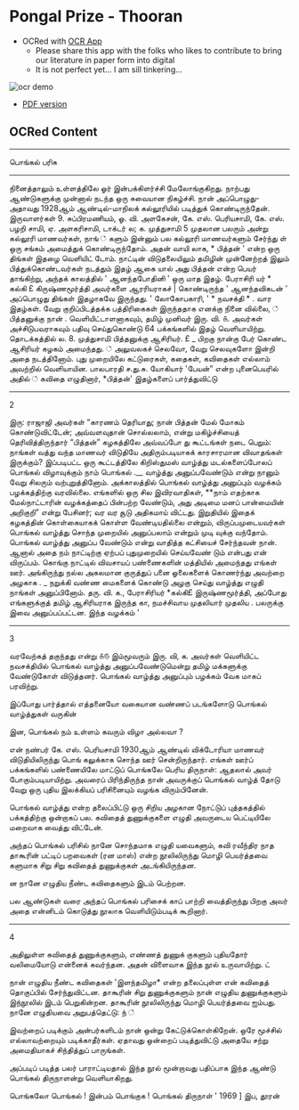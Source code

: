 
# Pongal Prize - Thooran

- OCRed with [OCR App](https://mohan-chinnappan-n2.github.io/2021/ai/ocr/ocr.html)
    - Please share this app with the folks who likes to contribute to bring our literature in paper form into digital
    - It is not perfect yet... I am sill tinkering...

![ocr demo](img/ocr-1.png)

- [PDF version](img/PongalParisuThooran.pdf)

## OCRed Content
-----

பொங்கல்‌ பரிசு

------


நினைத்தாலும்‌ உள்ளத்திலே ஓர்‌ இன்பக்கிளர்ச்சி
மேலோங்குகிறது. நாற்பது ஆண்டுகளுக்கு முன்னால்‌ நடந்த
ஒரு சுவையான நிகழ்ச்சி. நான்‌ அப்பொழுது- அதாவது
1928ஆம்‌ ஆண்டில்‌-மாநிலக்‌ கல்லூரியில்‌ படித்துக்‌
கொண்டிருந்தேன்‌. இருவாளர்கள்‌ 9. சுப்பிரமணியம்‌,
ஓ. வி. அளகேசன்‌, கே. எஸ்‌. பெரியசாமி, கே. எஸ்‌. பழறி
சாமி, ஏ. அளகரிசாமி, டாக்டர்‌ ல; க. முத்துசாமி
5 முதலான பலரும்‌ அன்று கல்லூரி மாணவர்கள்‌, நாங்‌ ்‌
களும்‌ இன்னும்‌ பல கல்லூரி மாணவர்களும்‌ சேர்ந்து ள்‌
ஒரு சங்கம்‌ அமைத்துக்‌ கொண்டிருந்தோம்‌. அதன்‌ வாயி
லாக, * பித்தன்‌ ' என்ற ஒரு திங்கள்‌ இதழை வெளியிட்‌
டோம்‌. நாட்டின்‌ விடுதலையிலும்‌ தமிழின்‌ முன்னேற்றத்‌
இலும்‌ பித்துக்கொண்டவர்கள்‌ நடத்தும்‌ இதழ்‌ ஆகை
யால்‌ அது பித்தன்‌ என்ற பெயர்‌ தாங்கிற்று, அந்தக்‌
காலத்தில்‌ ' ஆனந்தபோதினி ' ஒரு மாத இதழ்‌. பேராசிரி
யர்‌ * கல்கி £ கிருஷ்ணமூர்த்தி அவர்களை ஆரரியராகச்‌ |
கொண்டிருந்த ' ஆனந்தவிகடன்‌ ' அப்பொழுது திங்கள்‌
இதழாகவே இருந்தது. ' லோகோபகாரி, ' * நவசக்தி *
. வார இதழ்கள்‌. வேறு குறிப்பிடத்தக்க பத்திரிகைகள்‌
இருந்ததாக எனக்கு நினை வில்லை, ்‌
பித்தனுக்கு நான்‌ . வெளியிட்டாளனாகவும்‌, தமிழ்‌
முனிவர்‌ இரு. வி. ௧. அவர்கள்‌ அச்சிடுபவராகவும்‌ பதிவு
செய்துகொண்டு 64 பக்கங்களில்‌ இதழ்‌ வெளியாயிற்று.
தொடக்கத்தில்‌ ல. 8. முத்துசாமி பித்தனுக்கு ஆசிரியர்‌. £
_ பிறகு நான்கு பேர்‌ கொண்ட ஆசிரியர்‌ கழகம்‌ அமைந்தது. ்‌
அலுவலகச்‌ செலவோ, வேறு செலவுகளோ இன்றி அதை
நடத்தினோம்‌. புது முறையிலே கட்டுரைகள்‌, கதைகள்‌,
கவிதைகள்‌ எல்லாம்‌ அவற்றில்‌ வெளியாயின. பாலபாரதி
ச.து.சு. யோகியார்‌ 'பேயன்‌” என்ற புனைபெயரில்‌ அதில்‌ ்‌
கவிதை எழுதினார்‌, *பித்தன்‌' இதழ்களைப்‌ பார்த்துவிட்டு

----
2

இரு: ராஜாஜி அவர்கள்‌ “காரணம்‌ தெரியாது; நான்‌
பித்தன்‌ மேல்‌ மோகம்‌ கொண்டுவிட்டேன்‌; அவ்வளவுதான்‌
சொல்லலாம்‌, என்று மகிழ்ச்சியைத்‌ தெரிவித்திருந்தார்‌
“பித்தன்‌” கழகத்திலே அவ்வப்போ து கூட்டங்கள்‌ நடை
பெறும்‌: நாங்கள்‌ வத்து வந்த மாணவர்‌ விடுதியே
அதிரும்படியாகக்‌ காரசாரமான விவாதங்கள்‌ இருக்கும்‌?
இப்படிபட்ட ஒரு கூட்டத்திலே கிறிஸ்துமஸ்‌ வாழ்த்து
மடல்களைப்போலப்‌ பொங்கல்‌ விழாவுக்கும்‌ நாம்‌ பொங்கல்‌ .__
வாழ்த்து அனுப்பவேண்டும்‌ என்று நானும்‌ வேறு சிலரும்‌
வற்புறுத்தினோம்‌. அக்காலத்தில்‌ பொங்கல்‌ வாழ்த்து
அனுப்பும்‌ வழக்கம்‌ பழக்கத்திற்கு வரவில்லை. எங்களில்‌
ஒரு சில இவிரவாதிகள்‌, **நாம்‌ எதற்காக மேல்நாட்டாரின்‌
வழக்கத்தைப்‌ பின்பற்ற வேண்டும்‌, அது அடிமை மனப்‌
பான்மையின்‌ அறிகுறி” என்று பேசினர்‌; வர வர சூடு
அதிகமாய்‌ விட்டது.
இறுதியில்‌ இதைக்‌ கழகத்தின்‌ கொள்கையாகக்‌ கொள்ள
வேண்டியதில்லை என்றும்‌, விருப்பமுடையவர்கள்‌ பொங்கல்‌
வாழ்த்து சொந்த முறையில்‌ அனுப்பலாம்‌ என்றும்‌ முடி
வுக்கு வந்தோம்‌. பொங்கல்‌ வாழ்த்து அனுப்ப வேண்டும்‌
என்று வாதித்த கட்சியைச்‌ சேர்ந்தவன்‌ நான்‌. ஆனால்‌
அதை நம்‌ நாட்டிற்கு ஏற்பப்‌ புதுமுறையில்‌ செய்யவேண்‌
டும்‌ என்பது என்‌ விருப்பம்‌.
கொங்கு நாட்டில்‌ விவசாயப்‌ பண்ணைகளின்‌ மத்தியில்‌
அமைந்தது எங்கள்‌ ஊர்‌. அங்கிருந்து நல்ல அகலமான
குருத்துப்‌ பனை ஓலைகளைக்‌ கொணர்ந்து அவற்றை அழகாக .
_ நறுக்கி வண்ண மைகளைக்‌ கொண்டு அழகு செய்து வாழ்த்து
எழுதி நாங்கள்‌ அனுப்பினோம்‌. தரு. வி. க., பேராசிரியர்‌
*கல்கி£ இருஷ்ணமூர்த்தி, அப்போது எங்களுக்குத்‌ தமிழ்‌
ஆசிரியராக இருந்த கா, நமச்சிவாய முதலியார்‌ முதலிய
. பலருக்கு இவை அனுப்பப்பட்டன. இந்த வழக்கம்‌ '

-----

3

வரவேற்கத்‌ தகுந்தது என்று ௧௫ இம்மூவரும்‌ இரு. வி, க.
அவர்கள்‌ வெளியிட்ட நவசக்தியில்‌ பொங்கல்‌ வாழ்த்து
அனுப்பவேண்டுமென்று தமிழ்‌ மக்களுக்கு வேண்டுகோள்‌
விடுத்தனர்‌. பொங்கல்‌ வாழ்த்து அனுப்பும்‌ பழக்கம்‌ வேக
மாகப்‌ பரவிற்று.

இப்போது பார்த்தால்‌ எத்தனையோ வகையான
வண்ணப்‌ படங்களோடு பொங்கல்‌ வாழ்த்துகள்‌ வருகின்‌

இன, பொங்கல்‌ நம்‌ உள்ளம்‌ கவரும்‌ விழா அல்லவா ?

என்‌ நண்பர்‌ கே. எஸ்‌. பெரியசாமி 1930ஆம்‌
ஆண்டில்‌ விக்டோரியா மாணவர்‌ விடுதியிலிருந்து பொங்‌
கலுக்காக சொந்த ஊர்‌ சென்றிருந்தார்‌. எங்கள்‌
ஊர்ப்‌ பக்கங்களில்‌ பண்ணையிலே மாட்டுப்‌ பொங்கலே
பெரிய திருநாள்‌: ஆதலால்‌ அவர்‌ போகும்படியாயிற்று.
அவரைப்‌ பிரிந்திருந்த நான்‌ அவருக்குப்‌ பொங்கல்‌ வாழ்த்‌
தோடு வேறு ஒரு புதிய இலக்கியப்‌ பரிசினையும்‌ வழங்க
விரும்பினேன்‌.

பொங்கல்‌ வாழ்த்து என்ற தலைப்பிட்டு ஒரு சிறிய
அழகான நோட்டுப்‌ புத்தகத்தில்‌ பக்கத்திற்கு ஒன்றாகப்‌ பல.
கவிதைத்‌ துணுக்குகளை எழுதி அவருடைய பெட்டியிலே
மறைவாக வைத்து விட்டேன்‌.

அந்தப்‌ பொங்கல்‌ பரிசில்‌ நானே சொந்தமாக எழுதி
யவைகளும்‌, கவி ரவீந்திர நாத தாகூரின்‌ பட்டிப்‌ பறவைகள்‌
(ரன மாஸ்‌) என்ற நூலிலிருந்து மொழி பெயர்த்தவை
களுமாக சிறு சிறு கவிதைத்‌ துணுக்குகள்‌ அடங்கியிருந்தன.

ன நானே எழுதிய நீண்ட கவிதைகளும்‌ இடம்‌ பெற்றன.

பல ஆண்டுகள்‌ வரை அந்தப்‌ பொங்கல்‌ பரிசைக்‌ காப்‌
பாற்றி வைத்திருந்து பிறகு அவர்‌ அதை என்னிடம்‌
கொடுத்து நூலாக வெளியிடும்படிக்‌ கூறினார்‌.

---
4

அதிலுள்ள கவிதைத்‌ துணுக்குகளும்‌, எண்ணத்‌ துணுக்‌
குகளும்‌ புதியதோர்‌ வலிமையோடு என்னைக்‌ கவர்ந்தன.
அதன்‌ விளைவாக இந்த நூல்‌ உருவாயிற்று. ட்‌

நான்‌ எழுதிய நீண்ட கவிதைகள்‌ 'இளந்தமிழா* என்ற
தலைப்புள்ள என்‌ கவிதைத்‌ தொகுப்பில்‌ சேர்ந்துவிட்டன.
தாகூரின்‌ சிறு துணுக்குகளும்‌ நான்‌ எழுதிய துணுக்குகளும்‌
இந்நூலில்‌ இடம்‌ பெறுகின்றன. தாகூரின்‌ நூலிலிருந்து
மொழி பெயர்த்தவை ஐம்பது. நானே எழுதியவை
அறுபத்தெட்டு: ந்‌ ்‌

இவற்றைப்‌ படிக்கும்‌ அன்பர்களிடம்‌ நான்‌ ஒன்று
கேட்டுக்கொள்கிறேன்‌. ஒரே மூச்சில்‌ எல்லாவற்றையும்‌
படிக்காதீர்கள்‌. ஏதாவது ஒன்றைப்‌ படித்துவிட்டு
அதையே சற்று அமைதியாகச்‌ சிந்தித்துப்‌ பாருங்கள்‌.

அப்படிப்‌ படித்த பலர்‌ பாராட்டியதால்‌ இந்த நூல்‌
மூன்றாவது பதிப்பாக இந்த ஆண்டு பொங்கல்‌ திருநாளன்று
வெளியாகிறது.

பொங்கலோ பொங்கல்‌ ! இன்பம்‌ பொங்குக !
பொங்கல்‌ திருநாள்‌ '
1969 ] இப, தூரன்‌
